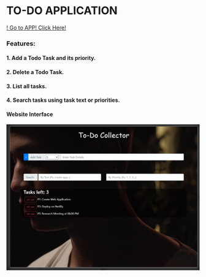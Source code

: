 # TO-DO APPLICATION

[! Go to APP! Click Here! ](https://youthful-bartik-742f7a.netlify.app)

### Features:
#### 1. Add a Todo Task and its priority.
#### 2. Delete a Todo Task.
#### 3. List all tasks.
#### 4. Search tasks using task text or priorities.

#### Website Interface

![Web Interface](interface.jpg)
